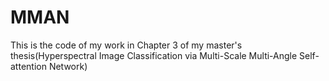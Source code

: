 # MMAN
This is the code of my work in Chapter 3 of my master's thesis(Hyperspectral Image Classification via Multi-Scale Multi-Angle Self-attention Network)
